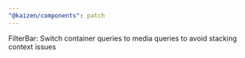 ```yaml
---
"@kaizen/components": patch
---
```


FilterBar: Switch container queries to media queries to avoid stacking context issues
